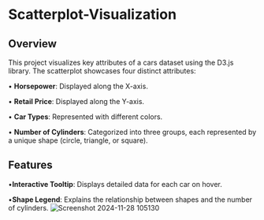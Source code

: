 # Scatterplot-Visualization
## Overview
This project visualizes key attributes of a cars dataset using the D3.js library. The scatterplot showcases four distinct attributes:

• **Horsepower**: Displayed along the X-axis.

• **Retail Price**: Displayed along the Y-axis.

• **Car Types**: Represented with different colors.

• **Number of Cylinders**: Categorized into three groups, each represented by a unique shape (circle, triangle, or square). 
## Features
•**Interactive Tooltip**: Displays detailed data for each car on hover.

•**Shape Legend**: Explains the relationship between shapes and the number of cylinders.
![Screenshot 2024-11-28 105130](https://github.com/user-attachments/assets/b4affad6-5884-4150-8cbe-31cfa9f23902)
